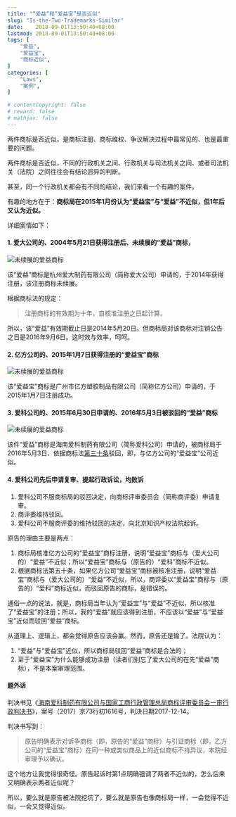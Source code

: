 ```yaml
---
title: "“爱益”和“爱益宝”是否近似"
slug: "Is-the-Two-Trademarks-Similar"
date:    2018-09-01T13:50:40+08:00
lastmod: 2018-09-01T13:50:40+08:00
tags: [
    "爱益",
    "爱益宝",
    "商标近似",
]
categories: [
    "Laws",
    "案例",
]

# contentCopyright: false
# reward: false
# mathjax: false
---
```


两件商标是否近似，是商标注册、商标维权、争议解决过程中最常见的、也是最重要的问题。

两件商标是否近似，不同的行政机关之间、行政机关与司法机关之间、或者司法机关（法院）之间往往会有结论迥异的判断。

甚至，同一个行政机关都会有不同的结论，我们来看一个有趣的案件。<!--more-->

有趣的地方在于：**商标局在2015年1月份认为“爱益宝”与“爱益”不近似，但1年后又认为近似。**

详细案情如下：

#### 1. 爱大公司的、2004年5月21日获得注册后、未续展的“爱益”商标，

![未续展的爱益商标](/img/201809/3352735-aiyi.png)

该“爱益”商标是杭州爱大制药有限公司（简称爱大公司）申请的，于2014年获得注册，该注册商标未续展。

根据商标法的规定：

> 注册商标的有效期为十年，自核准注册之日起计算。

所以，该“爱益”有效期截止日是2014年5月20日。但商标局对该商标对注销公告之日是2016年9月6日。这时效与效率，呵呵。

#### 2. 亿方公司的、2015年1月7日获得注册的“爱益宝”商标

![未续展的爱益商标](/img/201809/13114660-aiyibao.png)

该“爱益宝”商标是广州市亿方塑胶制品有限公司（简称亿方公司）申请的，于2015年1月7日注册成功。


#### 3. 爱科公司的、2015年6月30日申请的、2016年5月3日被驳回的“爱益”商标

![未续展的爱益商标](/img/201809/17321831-aiyi.png)

该件“爱益”商标是海南爱科制药有限公司（简称爱科公司）申请的，被商标局于2016年5月3日、依据商标法[第三十条](/post/trademark-law-2017/#第三十条)驳回，即，与亿方公司的“爱益宝”公司近似。

#### 4. 爱科公司先后申请复审、提起行政诉讼，均败诉

1. 爱科公司不服商标局的驳回决定，向商标评审委员会（简称商评委）申请复审。
2. 商评委维持驳回。
3. 爱科公司不服商评委的维持驳回的决定，向北京知识产权法院起诉。

原告的理由主要是两点：

1. 商标局核准亿方公司的“爱益宝”商标注册，说明“爱益宝”商标与（爱大公司的）“爱益”不近似；所以“爱益宝”商标与（原告的）“爱科”商标不近似。
2. 根据商标法第五十条，如果亿方公司“爱益宝”商标被核准注册，说明“爱益宝”商标与（爱大公司的）“爱益”不近似，所以，商评委以“爱益宝”商标与（原告的）“爱科”商标近似，而驳回原告的商标，是错误的。

通俗一点的说法，就是，商标局当年认为“爱益宝”与“爱益”不近似，所以核准了“爱益宝”的注册；所以，我的“爱益”就应该得到注册，不应该以“爱益”与“爱益宝”近似而驳回“爱益”商标。

从道理上、逻辑上，都会觉得原告应该会赢。然而，原告还是输了。法院认为：

1. “爱益”与“爱益宝”近似，所以商标局驳回“爱益”商标是合法的；
2. 至于“爱益宝”为什么能够成功注册（读者们别忘了爱大公司的在先“爱益”商标），不是本案审理范围。

####  题外话

判决书见《[海南爱科制药有限公司与国家工商行政管理总局商标评审委员会一审行政判决书](https://www.jufaanli.com/wenshu/b1O7658h)》，案号（2017）京73行初1616号，判决日期2017-12-14。

判决书写到：

> 原告明确表示对诉争商标（即，原告的“爱益”商标）与引证商标（即，乙方公司的“爱益宝”商标）在同一种或类似商品上的近似商标不持异议，本院经审理予以确认。

这个地方让我觉得很奇怪。原告起诉时第1点明确强调了两者不近似的，怎么后来又明确表示两者近似呢？

所以，要么就是原告被法院挖坑了，要么就是原告也像商标局一样，一会觉得不近似，一会又觉得近似。